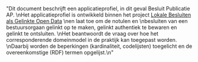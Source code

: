 "Dit document beschrijft een applicatieprofiel, in dit geval Besluit Publicatie AP. \nHet applicatieprofiel is ontwikkeld binnen het project [Lokale Besluiten als Gelinkte Open Data](https://lokaalbestuur.vlaanderen.be/lokale-besluiten-als-gelinkte-open-data) \nen laat toe om de notulen en \nbesluiten van een bestuursorgaan gelinkt op te maken, gelinkt authentiek te bewaren en gelinkt te ontsluiten. \nHet beantwoordt de vraag over hoe het corresponderende domeinmodel in de praktijk kan toegepast worden. \nDaarbij worden de beperkingen (kardinaliteit, codelijsten) toegelicht en de overeenkomstige (RDF) termen opgelijst.\n"